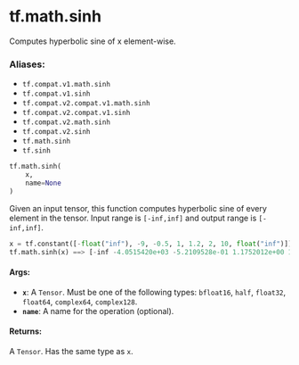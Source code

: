 <div itemscope itemtype="http://developers.google.com/ReferenceObject">
<meta itemprop="name" content="tf.math.sinh" />
<meta itemprop="path" content="Stable" />
</div>

# tf.math.sinh

Computes hyperbolic sine of x element-wise.

### Aliases:

* `tf.compat.v1.math.sinh`
* `tf.compat.v1.sinh`
* `tf.compat.v2.compat.v1.math.sinh`
* `tf.compat.v2.compat.v1.sinh`
* `tf.compat.v2.math.sinh`
* `tf.compat.v2.sinh`
* `tf.math.sinh`
* `tf.sinh`

``` python
tf.math.sinh(
    x,
    name=None
)
```

<!-- Placeholder for "Used in" -->

  Given an input tensor, this function computes hyperbolic sine of every
  element in the tensor. Input range is `[-inf,inf]` and output range
  is `[-inf,inf]`.

  ```python
  x = tf.constant([-float("inf"), -9, -0.5, 1, 1.2, 2, 10, float("inf")])
  tf.math.sinh(x) ==> [-inf -4.0515420e+03 -5.2109528e-01 1.1752012e+00 1.5094614e+00 3.6268604e+00 1.1013232e+04 inf]
  ```

#### Args:


* <b>`x`</b>: A `Tensor`. Must be one of the following types: `bfloat16`, `half`, `float32`, `float64`, `complex64`, `complex128`.
* <b>`name`</b>: A name for the operation (optional).


#### Returns:

A `Tensor`. Has the same type as `x`.
